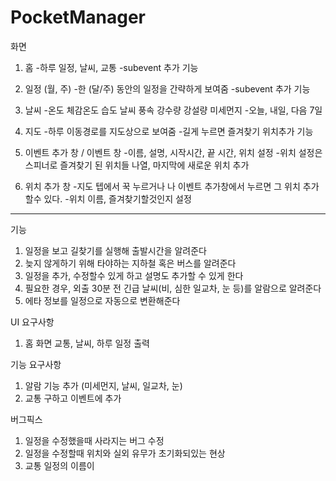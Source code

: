 # PocketManager


화면
1. 홈
  -하루 일정, 날씨, 교통
  -subevent 추가 기능
  
2. 일정 (월, 주)
  -한 (달/주) 동안의 일정을 간략하게 보여줌
  -subevent 추가 기능

3. 날씨
  -온도 체감온도 습도 날씨 풍속 강수량 강설량 미세먼지
  -오늘, 내일, 다음 7일

4. 지도
  -하루 이동경로를 지도상으로 보여줌
  -길게 누르면 즐겨찾기 위치추가 기능
  
5. 이벤트 추가 창 / 이벤트 창
  -이름, 설명, 시작시간, 끝 시간, 위치 설정
  -위치 설정은 스피너로 즐겨찾기 된 위치들 나열, 마지막에 새로운 위치 추가

6. 위치 추가 창
  -지도 텝에서 꾹 누르거나 나 이벤트 추가창에서 누르면 그 위치 추가 할수 있다.
  -위치 이름, 즐겨찾기할것인지 설정
  
----------------------------------------------------


기능
1. 일정을 보고 길찾기를 실행해 출발시간을 알려준다
2. 늦지 않게하기 위해 타야하는 지하철 혹은 버스를 알려준다
3. 일정을 추가, 수정할수 있게 하고 설명도 추가할 수 있게 한다
4. 필요한 경우, 외출  30분 전 긴급 날씨(비, 심한 일교차, 눈 등)를 알람으로 알려준다
5. 에타 정보를 일정으로 자동으로 변환해준다


UI 요구사항
1. 홈 화면 교통, 날씨, 하루 일정 출력

기능 요구사항
1. 알람 기능 추가 (미세먼지, 날씨, 일교차, 눈)
2. 교통 구하고 이벤트에 추가

버그픽스
1. 일정을 수정했을때 사라지는 버그 수정
2. 일정을 수정할때 위치와 실외 유무가 초기화되있는 현상
3. 교통 일정의 이름이 

